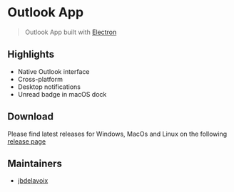 # Outlook App

> Outlook App built with [Electron](https://github.com/electron/electron)

## Highlights

- Native Outlook interface
- Cross-platform
- Desktop notifications
- Unread badge in macOS dock

## Download

Please find latest releases for Windows, MacOs and Linux on the following [release page](https://github.com/jbdelavoix/outlook-app/releases/latest)

## Maintainers

- [jbdelavoix](https://github.com/jbdelavoix)
